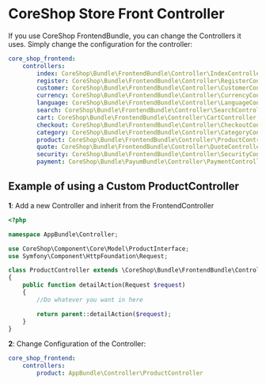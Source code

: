 # CoreShop Store Front Controller

If you use CoreShop FrontendBundle, you can change the Controllers it uses. Simply change the configuration for the controller:

```yaml
core_shop_frontend:
    controllers:
        index: CoreShop\Bundle\FrontendBundle\Controller\IndexController
        register: CoreShop\Bundle\FrontendBundle\Controller\RegisterController
        customer: CoreShop\Bundle\FrontendBundle\Controller\CustomerController
        currency: CoreShop\Bundle\FrontendBundle\Controller\CurrencyController
        language: CoreShop\Bundle\FrontendBundle\Controller\LanguageController
        search: CoreShop\Bundle\FrontendBundle\Controller\SearchController
        cart: CoreShop\Bundle\FrontendBundle\Controller\CartController
        checkout: CoreShop\Bundle\FrontendBundle\Controller\CheckoutController
        category: CoreShop\Bundle\FrontendBundle\Controller\CategoryController
        product: CoreShop\Bundle\FrontendBundle\Controller\ProductController
        quote: CoreShop\Bundle\FrontendBundle\Controller\QuoteController
        security: CoreShop\Bundle\FrontendBundle\Controller\SecurityController
        payment: CoreShop\Bundle\PayumBundle\Controller\PaymentController
```

## Example of using a Custom ProductController

**1**: Add a new Controller and inherit from the FrontendController

```php
<?php

namespace AppBundle\Controller;

use CoreShop\Component\Core\Model\ProductInterface;
use Symfony\Component\HttpFoundation\Request;

class ProductController extends \CoreShop\Bundle\FrontendBundle\Controller\ProductController
{
    public function detailAction(Request $request)
    {
        //Do whatever you want in here

        return parent::detailAction($request);
    }
}
```

**2**: Change Configuration of the Controller:

```yaml
core_shop_frontend:
    controllers:
        product: AppBundle\Controller\ProductController
```